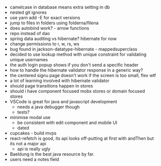 * camelcase in database means extra setting in db
* nested git ignores
* use yarn add -E for exact versions
* jump to files in folders using folderna/filena
* does autobind work? - arrow functions
* repo instead of dao
* spring data auditing vs hibernate? hibernate for now
* change permissions to r, w, rs, ws
* bug found in jackson-datatype-hibernate - mappedsuperclass
* decided to use lookup method with unique constraint for validating unique usernames
* the auth login popup shows if you don't send a specific header
* how to handle the hibernate validator response in a generic way?
* the centered signu page doesn't work if the screen is too small, flex wtf
* a lot of learning involved with hibernate validator
* should page transitions happen in stores
* should i have component focused mobx stores or domain focused stores
* VSCode is great for java and javascript development
    * needs a java debugger though
    * tests?
* minimise modal use 
    * be consistent with edit component and mobile UI
    * dated
* cupcakes - build mvps
* react-refetch is good, its api looks off-putting at first with andThen but its not a major api
    * api is really ugly
* Baeldung is the best java resource by far.
* users need a notes field
